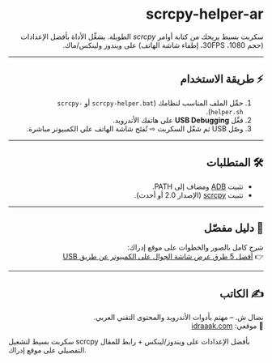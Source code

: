 <link rel="canonical" href="https://idraaak.com/%d8%a7%d8%b8%d9%87%d8%a7%d8%b1-%d8%b4%d8%a7%d8%b4%d8%a9-%d8%a7%d9%84%d9%87%d8%a7%d8%aa%d9%81-%d8%b9%d9%84%d9%89-%d8%a7%d9%84%d9%83%d9%85%d8%a8%d9%8a%d9%88%d8%aa%d8%b1/" />

<div dir="rtl" align="right">

# scrcpy-helper-ar

سكربت بسيط يريحك من كتابة أوامر *scrcpy* الطويلة. يشغِّل الأداة بأفضل الإعدادات (حجم 1080، 30FPS، إطفاء شاشة الهاتف) على ويندوز ولينكس/ماك.

---

## ⚡️ طريقة الاستخدام
1. حمِّل الملف المناسب لنظامك (`scrcpy-helper.bat` أو `scrcpy-helper.sh`).
2. فعِّل **USB Debugging** على هاتفك الأندرويد.
3. وصّل USB ثم شغّل السكربت ⇨ تُفتَح شاشة الهاتف على الكمبيوتر مباشرة.

---

## 🛠 المتطلبات
- تثبيت [ADB](https://developer.android.com/tools/adb) ومضاف إلى PATH.
- تثبيت [scrcpy](https://github.com/Genymobile/scrcpy/releases) (الإصدار 2.0 أو أحدث).

---

## 📖 دليل مفصّل
شرح كامل بالصور والخطوات على موقع إدراك:  
👉 [أفضل 5 طرق عرض شاشة الجوال على الكمبيوتر عن طريق USB](https://idraaak.com/%d8%a7%d8%b8%d9%87%d8%a7%d8%b1-%d8%b4%d8%a7%d8%b4%d8%a9-%d8%a7%d9%84%d9%87%d8%a7%d8%aa%d9%81-%d8%b9%d9%84%d9%89-%d8%a7%d9%84%d9%83%d9%85%d8%a8%d9%88%d8%aa%d8%b1/)

---

## ✍️ الكاتب
نضال ش. – مهتم بأدوات الأندرويد والمحتوى التقني العربي.  
📎 موقعي: [idraaak.com](https://idraaak.com)

</div>

سكربت بسيط لتشغيل scrcpy بأفضل الإعدادات على ويندوز/لينكس + رابط للمقال التفصيلي على موقع إدراك.
